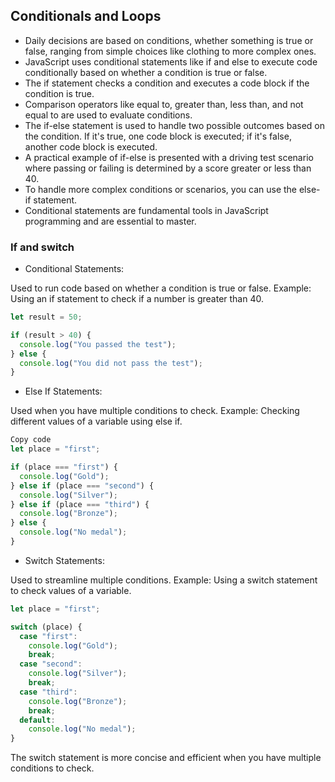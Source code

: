 ## Conditionals and Loops
- Daily decisions are based on conditions, whether something is true or false, ranging from simple choices like clothing to more complex ones.
- JavaScript uses conditional statements like if and else to execute code conditionally based on whether a condition is true or false.
- The if statement checks a condition and executes a code block if the condition is true.
- Comparison operators like equal to, greater than, less than, and not equal to are used to evaluate conditions.
- The if-else statement is used to handle two possible outcomes based on the condition. If it's true, one code block is executed; if it's false, another code block is executed.
- A practical example of if-else is presented with a driving test scenario where passing or failing is determined by a score greater or less than 40.
- To handle more complex conditions or scenarios, you can use the else-if statement.
- Conditional statements are fundamental tools in JavaScript programming and are essential to master.

### If and switch
- Conditional Statements:

Used to run code based on whether a condition is true or false.
Example: Using an if statement to check if a number is greater than 40.
```javascript
let result = 50;

if (result > 40) {
  console.log("You passed the test");
} else {
  console.log("You did not pass the test");
}
```
- Else If Statements:

Used when you have multiple conditions to check.
Example: Checking different values of a variable using else if.
```javascript
Copy code
let place = "first";

if (place === "first") {
  console.log("Gold");
} else if (place === "second") {
  console.log("Silver");
} else if (place === "third") {
  console.log("Bronze");
} else {
  console.log("No medal");
}
```
- Switch Statements:

Used to streamline multiple conditions.
Example: Using a switch statement to check values of a variable.
```javascript
let place = "first";

switch (place) {
  case "first":
    console.log("Gold");
    break;
  case "second":
    console.log("Silver");
    break;
  case "third":
    console.log("Bronze");
    break;
  default:
    console.log("No medal");
}
```
The switch statement is more concise and efficient when you have multiple conditions to check.